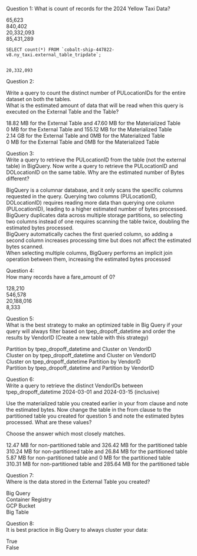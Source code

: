 
Question 1: What is count of records for the 2024 Yellow Taxi Data?  

65,623  
840,402  
20,332,093  
85,431,289  




```
SELECT count(*) FROM `cobalt-ship-447822-v8.ny_taxi.external_table_tripdate`;


20,332,093
```

Question 2:  

Write a query to count the distinct number of PULocationIDs for the entire dataset on both the tables.  
What is the estimated amount of data that will be read when this query is executed on the External Table and the Table?  

18.82 MB for the External Table and 47.60 MB for the Materialized Table  
0 MB for the External Table and 155.12 MB for the Materialized Table  
2.14 GB for the External Table and 0MB for the Materialized Table  
0 MB for the External Table and 0MB for the Materialized Table  


Question 3:  
Write a query to retrieve the PULocationID from the table (not the external table) in BigQuery. Now write a query to retrieve the PULocationID and DOLocationID on the same table. Why are the estimated number of Bytes different?  

BigQuery is a columnar database, and it only scans the specific columns requested in the query. Querying two columns (PULocationID, DOLocationID) requires reading more data than querying one column (PULocationID), leading to a higher estimated number of bytes processed.  
BigQuery duplicates data across multiple storage partitions, so selecting two columns instead of one requires scanning the table twice, doubling the estimated bytes processed.  
BigQuery automatically caches the first queried column, so adding a second column increases processing time but does not affect the estimated bytes scanned.  
When selecting multiple columns, BigQuery performs an implicit join operation between them, increasing the estimated bytes processed  

Question 4:  
How many records have a fare_amount of 0?  

128,210  
546,578  
20,188,016  
8,333  

Question 5:  
What is the best strategy to make an optimized table in Big Query if your query will always filter based on tpep_dropoff_datetime and order the results by VendorID (Create a new table with this strategy)  

Partition by tpep_dropoff_datetime and Cluster on VendorID  
Cluster on by tpep_dropoff_datetime and Cluster on VendorID  
Cluster on tpep_dropoff_datetime Partition by VendorID  
Partition by tpep_dropoff_datetime and Partition by VendorID  

Question 6:  
Write a query to retrieve the distinct VendorIDs between tpep_dropoff_datetime 2024-03-01 and 2024-03-15 (inclusive)  

Use the materialized table you created earlier in your from clause and note the estimated bytes. Now change the table in the from clause to the partitioned table you created for question 5 and note the estimated bytes processed. What are these values?  

Choose the answer which most closely matches.  

12.47 MB for non-partitioned table and 326.42 MB for the partitioned table  
310.24 MB for non-partitioned table and 26.84 MB for the partitioned table  
5.87 MB for non-partitioned table and 0 MB for the partitioned table  
310.31 MB for non-partitioned table and 285.64 MB for the partitioned table  

Question 7:  
Where is the data stored in the External Table you created?  

Big Query  
Container Registry  
GCP Bucket  
Big Table  

Question 8:  
It is best practice in Big Query to always cluster your data:  

True  
False  

